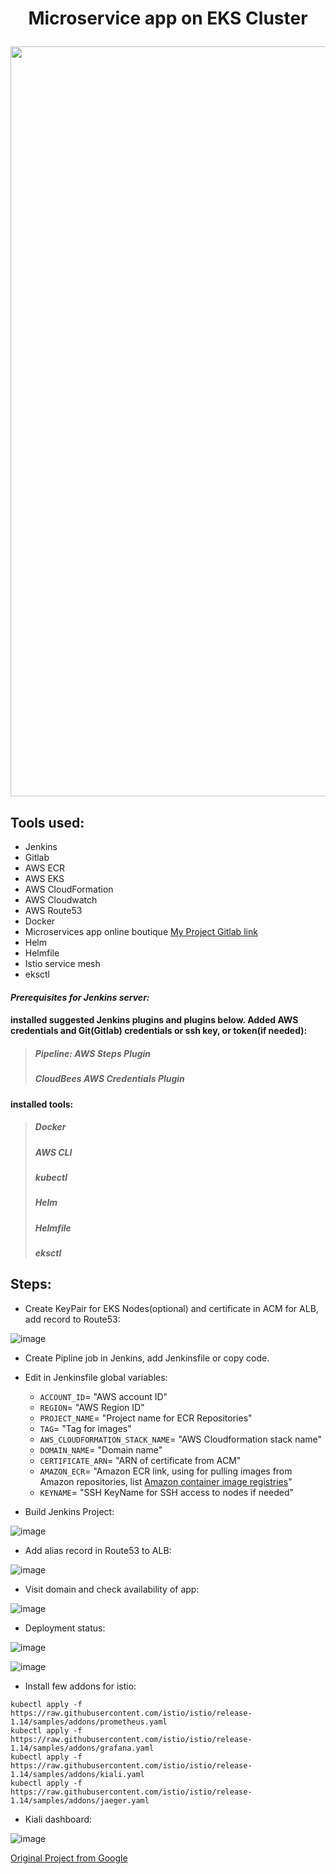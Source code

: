 # <p align="center">Microservice app on EKS Cluster</p>


<p align="center">
  <img width="1200" height00" src="https://user-images.githubusercontent.com/99510843/184543768-38c33268-4cce-4ca9-b75c-f53d17ad4271.png">
</p>

## Tools used:

- Jenkins
- Gitlab
- AWS ECR  
- AWS EKS
- AWS CloudFormation
- AWS Cloudwatch
- AWS Route53
- Docker
- Microservices app online boutique [My Project Gitlab link](https://gitlab.com/S8mething/butique-app-public.git)
- Helm
- Helmfile
- Istio service mesh
- eksctl
                                   
#### ***Prerequisites for Jenkins server:***

#### **installed suggested Jenkins plugins and plugins below. Added AWS credentials and Git(Gitlab) credentials or ssh key, or token(if needed):**
> ##### Pipeline: AWS Steps Plugin
> ##### CloudBees AWS Credentials Plugin
#### **installed tools:**
> ##### Docker
> ##### AWS CLI                                 
> ##### kubectl
> ##### Helm
> ##### Helmfile
> ##### eksctl


## Steps:
                                   
- Create KeyPair for EKS Nodes(optional) and certificate in ACM for ALB, add record to Route53:

![image](https://user-images.githubusercontent.com/99510843/184543276-7ee9d6cb-1690-4d9c-a59f-88e48cc8e425.png)

- Create Pipline job in Jenkins, add Jenkinsfile or copy code.
                                   
- Edit in Jenkinsfile global variables:
  - ```ACCOUNT_ID```= "AWS account ID"
  - ```REGION```= "AWS Region ID"
  - ```PROJECT_NAME```= "Project name for ECR Repositories"
  - ```TAG```= "Tag for images"
  - ```AWS_CLOUDFORMATION_STACK_NAME```= "AWS Cloudformation stack name"
  - ```DOMAIN_NAME```= "Domain name"
  - ```CERTIFICATE_ARN```= "ARN of certificate from ACM"
  - ```AMAZON_ECR```= "Amazon ECR link, using for pulling images from Amazon repositories, list [Amazon container image registries](https://docs.aws.amazon.com/eks/latest/userguide/add-ons-images.html)"
  - ```KEYNAME```= "SSH KeyName for SSH access to nodes if needed"    
                                                                  
- Build Jenkins Project:

![image](https://user-images.githubusercontent.com/99510843/184544641-e790a5f3-7ebb-46fe-a434-d2b659ef8c45.png)

- Add alias record in Route53 to ALB:

![image](https://user-images.githubusercontent.com/99510843/184544303-9ca9cca6-acbe-444d-9cd7-26715a21b1e6.png)

- Visit domain and check availability of app:

![image](https://user-images.githubusercontent.com/99510843/184544393-83c938f0-4dcf-4fe4-9c95-78743e7810f4.png)

- Deployment status:

![image](https://user-images.githubusercontent.com/99510843/184551592-9a0e7eee-a8ed-4aa9-ab37-3c23befc5c9a.png)

![image](https://user-images.githubusercontent.com/99510843/184551654-b618fb32-dccf-48e3-92e9-4c4ba75498d8.png)

- Install few addons for istio:

```
kubectl apply -f https://raw.githubusercontent.com/istio/istio/release-1.14/samples/addons/prometheus.yaml
kubectl apply -f https://raw.githubusercontent.com/istio/istio/release-1.14/samples/addons/grafana.yaml
kubectl apply -f https://raw.githubusercontent.com/istio/istio/release-1.14/samples/addons/kiali.yaml
kubectl apply -f https://raw.githubusercontent.com/istio/istio/release-1.14/samples/addons/jaeger.yaml
```

- Kiali dashboard:

![image](https://user-images.githubusercontent.com/99510843/184551873-e1a77485-470a-4160-8b13-e60455296ad0.png)




[Original Project from Google](https://github.com/GoogleCloudPlatform/microservices-demo) 

